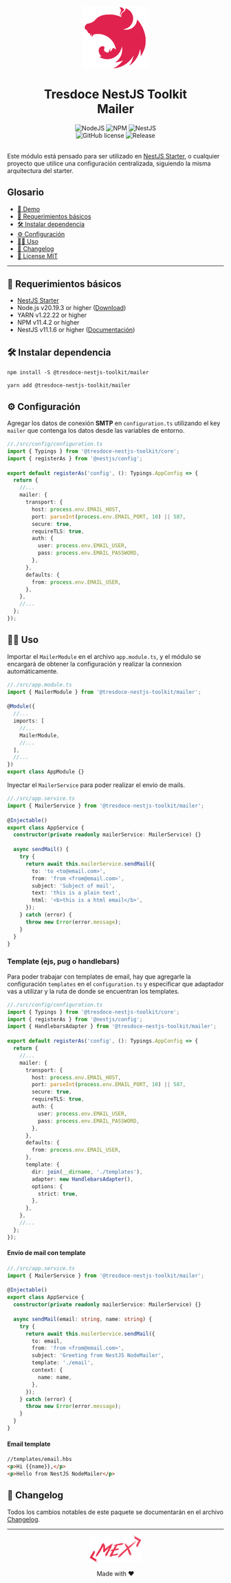 <div align="center">
    <img alt="nestjs-logo" width="150" height="auto" src="https://raw.githubusercontent.com/tresdoce/tresdoce-nestjs-toolkit/master/.readme-static/iso-nestjs.svg" />
    <h1>Tresdoce NestJS Toolkit<br/>Mailer</h1>
</div>

<div align="center">
    <img src="https://img.shields.io/static/v1.svg?style=flat&label=NodeJS&message=v20.19.3&labelColor=339933&color=757575&logoColor=FFFFFF&logo=Node.js" alt="NodeJS"/>
    <img src="https://img.shields.io/static/v1.svg?style=flat&label=NPM&message=v11.4.2&labelColor=CB3837&logoColor=FFFFFF&color=757575&logo=npm" alt="NPM"/>
    <img src="https://img.shields.io/static/v1.svg?style=flat&label=NestJS&message=v11.1.6&labelColor=E0234E&logoColor=FFFFFF&color=757575&logo=Nestjs" alt="NestJS"/><br/>
    <img src="https://img.shields.io/github/license/tresdoce/tresdoce-nestjs-toolkit?style=flat" alt="GitHub license" >
    <img alt="Release" src="https://img.shields.io/npm/v/@tresdoce-nestjs-toolkit/mailer.svg">
    <br/>
<!--https://nest-modules.github.io/mailer/-->
<!--https://progressivecoder.com/nestjs-nodemailer-example-with-handlebars-sendgrid-twilio-smtp/-->
</div>
<br/>

Este módulo está pensado para ser utilizado en [NestJS Starter](https://github.com/rudemex/nestjs-starter), o cualquier
proyecto que utilice una configuración centralizada, siguiendo la misma arquitectura del starter.

## Glosario

- [🥳 Demo](https://nestjs-starter.tresdoce.com.ar/v1/docs)
- [📝 Requerimientos básicos](#basic-requirements)
- [🛠️ Instalar dependencia](#install-dependencies)
- [⚙️ Configuración](#configurations)
- [👨‍💻 Uso](#use)
- [📄 Changelog](./CHANGELOG.md)
- [📜 License MIT](./license.md)

---

<a name="basic-requirements"></a>

## 📝 Requerimientos básicos

- [NestJS Starter](https://github.com/rudemex/nestjs-starter)
- Node.js v20.19.3 or higher ([Download](https://nodejs.org/es/download/))
- YARN v1.22.22 or higher
- NPM v11.4.2 or higher
- NestJS v11.1.6 or higher ([Documentación](https://nestjs.com/))

<a name="install-dependencies"></a>

## 🛠️ Instalar dependencia

```
npm install -S @tresdoce-nestjs-toolkit/mailer
```

```
yarn add @tresdoce-nestjs-toolkit/mailer
```

<a name="configurations"></a>

## ⚙️ Configuración

Agregar los datos de conexión **SMTP** en `configuration.ts` utilizando el key `mailer` que contenga los datos desde las
variables de entorno.

```typescript
//./src/config/configuration.ts
import { Typings } from '@tresdoce-nestjs-toolkit/core';
import { registerAs } from '@nestjs/config';

export default registerAs('config', (): Typings.AppConfig => {
  return {
    //...
    mailer: {
      transport: {
        host: process.env.EMAIL_HOST,
        port: parseInt(process.env.EMAIL_PORT, 10) || 587,
        secure: true,
        requireTLS: true,
        auth: {
          user: process.env.EMAIL_USER,
          pass: process.env.EMAIL_PASSWORD,
        },
      },
      defaults: {
        from: process.env.EMAIL_USER,
      },
    },
    //...
  };
});
```

<a name="use"></a>

## 👨‍💻 Uso

Importar el `MailerModule` en el archivo `app.module.ts`, y el módulo se encargará de obtener la configuración
y realizar la connexion automáticamente.

```typescript
//./src/app.module.ts
import { MailerModule } from '@tresdoce-nestjs-toolkit/mailer';

@Module({
  //...
  imports: [
    //...
    MailerModule,
    //...
  ],
  //...
})
export class AppModule {}
```

Inyectar el `MailerService` para poder realizar el envío de mails.

```typescript
//./src/app.service.ts
import { MailerService } from '@tresdoce-nestjs-toolkit/mailer';

@Injectable()
export class AppService {
  constructor(private readonly mailerService: MailerService) {}

  async sendMail() {
    try {
      return await this.mailerService.sendMail({
        to: 'to <to@email.com>',
        from: 'from <from@email.com>',
        subject: 'Subject of mail',
        text: 'this is a plain text',
        html: '<b>this is a html email</b>',
      });
    } catch (error) {
      throw new Error(error.message);
    }
  }
}
```

### Template (ejs, pug o handlebars)

Para poder trabajar con templates de email, hay que agregarle la configuración `templates` en el `configuration.ts` y
especificar que adaptador vas a utilizar y la ruta de donde se encuentran los templates.

```typescript
//./src/config/configuration.ts
import { Typings } from '@tresdoce-nestjs-toolkit/core';
import { registerAs } from '@nestjs/config';
import { HandlebarsAdapter } from '@tresdoce-nestjs-toolkit/mailer';

export default registerAs('config', (): Typings.AppConfig => {
  return {
    //...
    mailer: {
      transport: {
        host: process.env.EMAIL_HOST,
        port: parseInt(process.env.EMAIL_PORT, 10) || 587,
        secure: true,
        requireTLS: true,
        auth: {
          user: process.env.EMAIL_USER,
          pass: process.env.EMAIL_PASSWORD,
        },
      },
      defaults: {
        from: process.env.EMAIL_USER,
      },
      template: {
        dir: join(__dirname, './templates'),
        adapter: new HandlebarsAdapter(),
        options: {
          strict: true,
        },
      },
    },
    //...
  };
});
```

#### Envío de mail con template

```typescript
//./src/app.service.ts
import { MailerService } from '@tresdoce-nestjs-toolkit/mailer';

@Injectable()
export class AppService {
  constructor(private readonly mailerService: MailerService) {}

  async sendMail(email: string, name: string) {
    try {
      return await this.mailerService.sendMail({
        to: email,
        from: 'from <from@email.com>',
        subject: 'Greeting from NestJS NodeMailer',
        template: './email',
        context: {
          name: name,
        },
      });
    } catch (error) {
      throw new Error(error.message);
    }
  }
}
```

#### Email template

```html
//templates/email.hbs
<p>Hi {{name}},</p>
<p>Hello from NestJS NodeMailer</p>
```

## 📄 Changelog

Todos los cambios notables de este paquete se documentarán en el archivo [Changelog](./CHANGELOG.md).

---

<div align="center">
    <a href="mailto:mdelgado@tresdoce.com.ar" target="_blank" alt="Send an email">
        <img src="https://raw.githubusercontent.com/tresdoce/tresdoce-nestjs-toolkit/ab924d5bdd9a9b9acb3ca5721d4ce977c6b7f680/.readme-static/logo-mex-red.svg" width="120" alt="Logo - Mex" />
    </a><br/>
    <p>Made with ❤</p>
</div>
